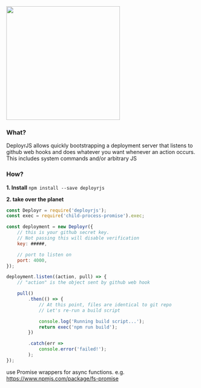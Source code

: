 <img src="https://cloud.githubusercontent.com/assets/1689818/19042025/0c44ffea-89a8-11e6-96c4-86fed4be8cdf.png" width="300">

### What?
DeployrJS allows quickly bootstrapping a deployment server that listens to github web hooks
and does whatever you want whenever an action occurs. This includes system commands and/or arbitrary JS

### How?

**1. Install** `npm install --save deployrjs`

**2. take over the planet**
```javascript
const Deployr = require('deployrjs');
const exec = require('child-process-promise').exec;

const deployment = new Deployr({
    // this is your github secret key.
    // Not passing this will disable verification
    key: #####,

    // port to listen on
    port: 4000,
});

deployment.listen((action, pull) => {
    // "action" is the object sent by github web hook

    pull()
        .then(() => {
            // At this point, files are identical to git repo
            // Let's re-run a build script

            console.log('Running build script...');
            return exec('npm run build');
        })

        .catch(err =>
            console.error('failed!');
        );
});
```

use Promise wrappers for async functions.
e.g. https://www.npmjs.com/package/fs-promise
